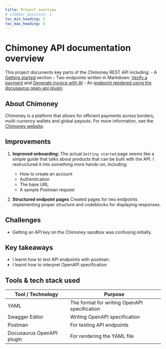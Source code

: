 ```yaml
---
title: Project overview
# sidebar_position: 1
toc_min_heading: 2
toc_max_heading: 6
---
```

# Chimoney API documentation overview
This project documents key parts of the Chimoney REST API including:
    - A [Getting started](./getting-started.md) section
    - Two endpoints written in Markdown: [Verify a payment](./reference/verify.md) and [Generate invoice with AI](./reference/generate-invoice.md)
    - An [endpoint rendered using the docusaurus open-api plugin](./api-reference/generates-an-invoice-based-on-provided-instructions.api.mdx)
    

## About Chimoney
Chimoney is a platform that allows for efficient payments across borders, multi-currency wallets and global payouts. For more information, see the [Chimoney website](https://chimoney.io).


## Improvements 
1. **Improved onboarding:** The actual `Getting started` page seems like a simple guide that talks about products that can be built with the API. I restructured it into something more hands-on, including:
    - How to create an account
    - Authentication
    - The base URL
    - A sample Postman request

2. **Structured endpoint pages** Created pages for two endpoints implementing proper structure and codeblocks for displaying responses. 


## Challenges
- Getting an API key on the Chimoney sandbox was confusing initially.


## Key takeaways
- I learnt how to test API endpoints with postman. 
- I learnt how to interpret OpenAPI specification

## Tools & tech stack used

| Tool / Technology | Purpose |
|-------------------|---------|
| YAML | The format for writing OpenAPI specification |
| Swagger Editor | Writing OpenAPI specification |
| Postman | For testing API endpoints |
| Docusaurus OpenAPI plugin | For rendering the YAML file |

